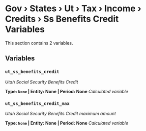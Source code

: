 # Gov › States › Ut › Tax › Income › Credits › Ss Benefits Credit Variables

This section contains 2 variables.

## Variables

### `ut_ss_benefits_credit`
*Utah Social Security Benefits Credit*

**Type: `None` | Entity: None | Period: None**
*Calculated variable*

### `ut_ss_benefits_credit_max`
*Utah Social Security Benefits Credit maximum amount*

**Type: `None` | Entity: None | Period: None**
*Calculated variable*
